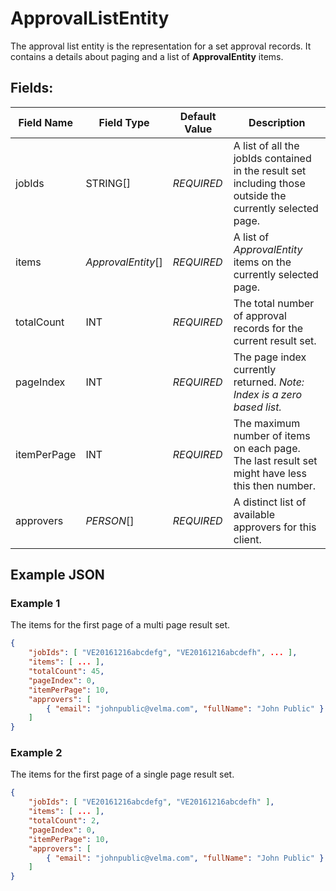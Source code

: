 # ApprovalListEntity

The approval list entity is the representation for a set approval records. It
contains a details about paging and a list of __ApprovalEntity__ items.

## Fields:

| Field Name   | Field Type | Default Value | Description                                                                                               |
| ------------ | ---------- | ------------- | --------------------------------------------------------------------------------------------------------- |
| jobIds       | STRING[]   | _REQUIRED_    | A list of all the jobIds contained in the result set including those outside the currently selected page. |
| items   | _ApprovalEntity_[] | _REQUIRED_ | A list of _ApprovalEntity_ items on the currently selected page.                                          |
| totalCount   | INT        | _REQUIRED_    | The total number of approval records for the current result set.                                          |
| pageIndex    | INT        | _REQUIRED_    | The page index currently returned. _Note: Index is a zero based list._                                    |
| itemPerPage  | INT        | _REQUIRED_    | The maximum number of items on each page. The last result set might have less this then number.           |
| approvers    | _PERSON_[] | _REQUIRED_    | A distinct list of available approvers for this client.                                                   |

## Example JSON

### Example 1

The items for the first page of a multi page result set.

```json
{
    "jobIds": [ "VE20161216abcdefg", "VE20161216abcdefh", ... ],
    "items": [ ... ],
    "totalCount": 45,
    "pageIndex": 0,
    "itemPerPage": 10,
    "approvers": [
        { "email": "johnpublic@velma.com", "fullName": "John Public" }
    ]
}
```

### Example 2

The items for the first page of a single page result set.

```json
{
    "jobIds": [ "VE20161216abcdefg", "VE20161216abcdefh" ],
    "items": [ ... ],
    "totalCount": 2,
    "pageIndex": 0,
    "itemPerPage": 10,
    "approvers": [ 
        { "email": "johnpublic@velma.com", "fullName": "John Public" }
    ]
}
```

